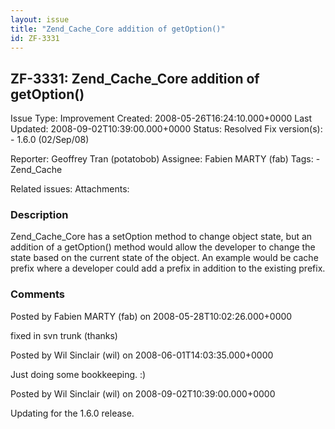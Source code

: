 ```yaml
---
layout: issue
title: "Zend_Cache_Core addition of getOption()"
id: ZF-3331
---
```


ZF-3331: Zend\_Cache\_Core addition of getOption()
--------------------------------------------------

 Issue Type: Improvement Created: 2008-05-26T16:24:10.000+0000 Last Updated: 2008-09-02T10:39:00.000+0000 Status: Resolved Fix version(s): - 1.6.0 (02/Sep/08)
 
 Reporter:  Geoffrey Tran (potatobob)  Assignee:  Fabien MARTY (fab)  Tags: - Zend\_Cache
 
 Related issues: 
 Attachments: 
### Description

Zend\_Cache\_Core has a setOption method to change object state, but an addition of a getOption() method would allow the developer to change the state based on the current state of the object. An example would be cache prefix where a developer could add a prefix in addition to the existing prefix.

 

 

### Comments

Posted by Fabien MARTY (fab) on 2008-05-28T10:02:26.000+0000

fixed in svn trunk (thanks)

 

 

Posted by Wil Sinclair (wil) on 2008-06-01T14:03:35.000+0000

Just doing some bookkeeping. :)

 

 

Posted by Wil Sinclair (wil) on 2008-09-02T10:39:00.000+0000

Updating for the 1.6.0 release.

 

 